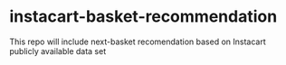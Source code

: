# instacart-basket-recommendation
This repo will include next-basket recomendation based on Instacart publicly available data set 
